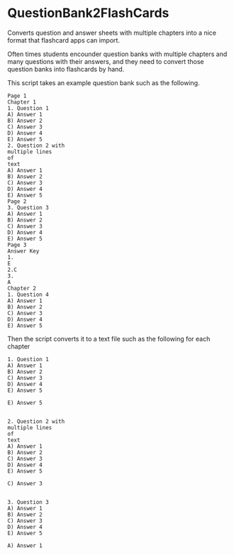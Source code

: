 # QuestionBank2FlashCards
Converts question and answer sheets with multiple chapters into a nice format that flashcard apps can import.

Often times students encounder question banks with multiple chapters and many questions with their answers, and they need to convert those question banks into flashcards by hand.

This script takes an example question bank such as the following.

```
Page 1
Chapter 1
1. Question 1
A) Answer 1
B) Answer 2
C) Answer 3
D) Answer 4
E) Answer 5
2. Question 2 with 
multiple lines
of
text
A) Answer 1
B) Answer 2
C) Answer 3
D) Answer 4
E) Answer 5
Page 2
3. Question 3
A) Answer 1
B) Answer 2
C) Answer 3
D) Answer 4
E) Answer 5
Page 3
Answer Key
1.
E
2.C
3.
A
Chapter 2
1. Question 4
A) Answer 1
B) Answer 2
C) Answer 3
D) Answer 4
E) Answer 5
```

Then the script converts it to a text file such as the following for each chapter

```
1. Question 1
A) Answer 1
B) Answer 2
C) Answer 3
D) Answer 4
E) Answer 5

E) Answer 5


2. Question 2 with 
multiple lines
of
text
A) Answer 1
B) Answer 2
C) Answer 3
D) Answer 4
E) Answer 5

C) Answer 3


3. Question 3
A) Answer 1
B) Answer 2
C) Answer 3
D) Answer 4
E) Answer 5

A) Answer 1
```
